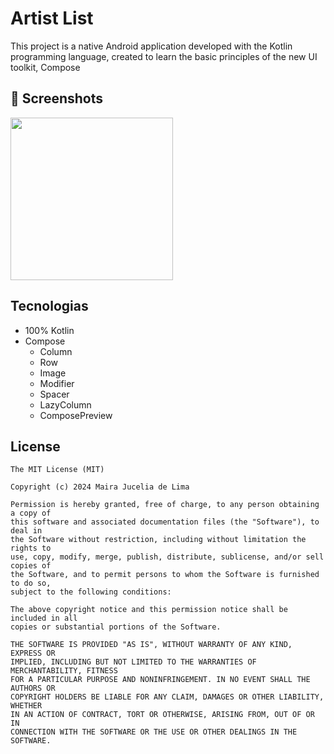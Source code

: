 # Artist List
This project is a native Android application developed with the Kotlin programming language, created to learn the basic principles of the new UI toolkit, Compose

## :camera_flash: Screenshots
<!-- You can add more screenshots here if you like -->
<img src="https://github.com/ComunidadeDevSpace/ComposeInit/assets/11612508/4def44a9-b377-4e9c-b3b7-19cec8599e6d" width=260/>

## Tecnologias
- 100% Kotlin
- Compose
  - Column
  - Row
  - Image
  - Modifier
  - Spacer
  - LazyColumn
  - ComposePreview

## License
```
The MIT License (MIT)

Copyright (c) 2024 Maira Jucelia de Lima

Permission is hereby granted, free of charge, to any person obtaining a copy of
this software and associated documentation files (the "Software"), to deal in
the Software without restriction, including without limitation the rights to
use, copy, modify, merge, publish, distribute, sublicense, and/or sell copies of
the Software, and to permit persons to whom the Software is furnished to do so,
subject to the following conditions:

The above copyright notice and this permission notice shall be included in all
copies or substantial portions of the Software.

THE SOFTWARE IS PROVIDED "AS IS", WITHOUT WARRANTY OF ANY KIND, EXPRESS OR
IMPLIED, INCLUDING BUT NOT LIMITED TO THE WARRANTIES OF MERCHANTABILITY, FITNESS
FOR A PARTICULAR PURPOSE AND NONINFRINGEMENT. IN NO EVENT SHALL THE AUTHORS OR
COPYRIGHT HOLDERS BE LIABLE FOR ANY CLAIM, DAMAGES OR OTHER LIABILITY, WHETHER
IN AN ACTION OF CONTRACT, TORT OR OTHERWISE, ARISING FROM, OUT OF OR IN
CONNECTION WITH THE SOFTWARE OR THE USE OR OTHER DEALINGS IN THE SOFTWARE.
```
